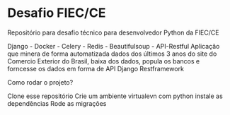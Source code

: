 # Desafio FIEC/CE
Repositório para desafio técnico para desenvolvedor Python da FIEC/CE

Django - Docker - Celery - Redis - Beautifulsoup - API-Restful
Aplicação que minera de forma automatizada dados dos últimos 3 anos do site do Comercio Exterior do Brasil, 
baixa dos dados, popula os bancos e forncesse os dados em forma de API Django Restframework

Como rodar o projeto?

Clone esse repositório
Crie um ambiente virtualevn com python
instale as dependências
Rode as migrações

